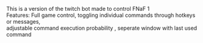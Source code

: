 This is a version of the twitch bot made to control FNaF 1\
Features: Full game control, toggling individual commands through hotkeys or messages,\
adjustable command execution probability , seperate window with last used command
